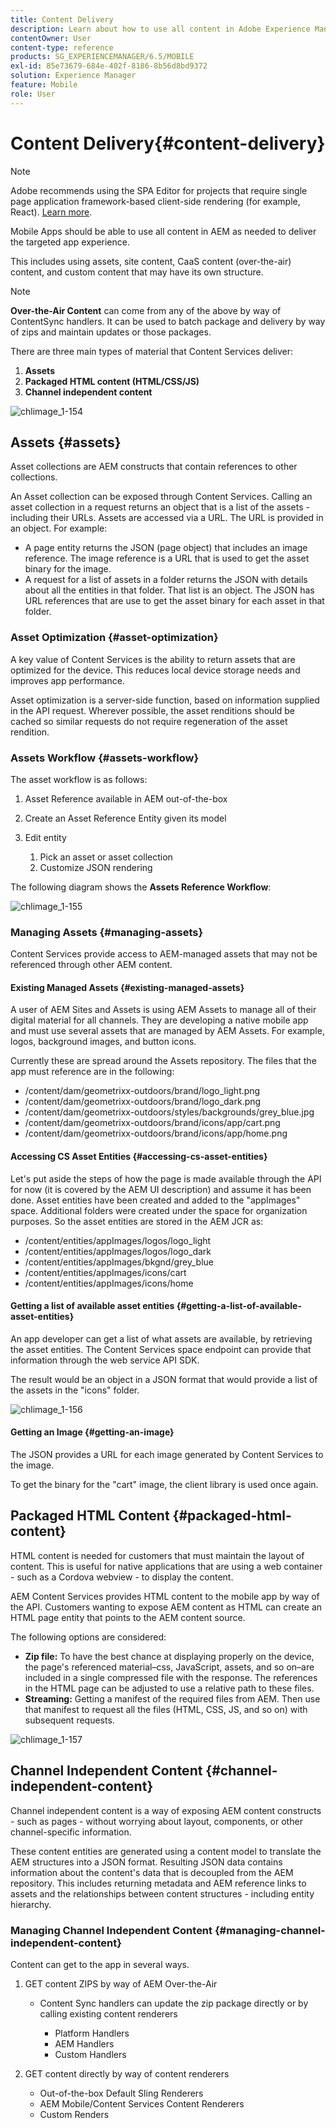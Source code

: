 ```yaml
---
title: Content Delivery
description: Learn about how to use all content in Adobe Experience Manager to deliver the targeted app experience.
contentOwner: User
content-type: reference
products: SG_EXPERIENCEMANAGER/6.5/MOBILE
exl-id: 85e73679-684e-402f-8186-8b56d8bd9372
solution: Experience Manager
feature: Mobile
role: User
---
```

# Content Delivery{#content-delivery}

>[!NOTE]
>
>Adobe recommends using the SPA Editor for projects that require single page application framework-based client-side rendering (for example, React). [Learn more](/help/sites-developing/spa-overview.md).

Mobile Apps should be able to use all content in AEM as needed to deliver the targeted app experience.

This includes using assets, site content, CaaS content (over-the-air) content, and custom content that may have its own structure.

>[!NOTE]
>
>**Over-the-Air Content** can come from any of the above by way of ContentSync handlers. It can be used to batch package and delivery by way of zips and maintain updates or those packages.

There are three main types of material that Content Services deliver:

1. **Assets**
1. **Packaged HTML content (HTML/CSS/JS)**
1. **Channel independent content**

![chlimage_1-154](assets/chlimage_1-154.png)

## Assets {#assets}

Asset collections are AEM constructs that contain references to other collections.

An Asset collection can be exposed through Content Services. Calling an asset collection in a request returns an object that is a list of the assets - including their URLs. Assets are accessed via a URL. The URL is provided in an object. For example:

* A page entity returns the JSON (page object) that includes an image reference. The image reference is a URL that is used to get the asset binary for the image.
* A request for a list of assets in a folder returns the JSON with details about all the entities in that folder. That list is an object. The JSON has URL references that are use to get the asset binary for each asset in that folder.

### Asset Optimization {#asset-optimization}

A key value of Content Services is the ability to return assets that are optimized for the device. This reduces local device storage needs and improves app performance.

Asset optimization is a server-side function, based on information supplied in the API request. Wherever possible, the asset renditions should be cached so similar requests do not require regeneration of the asset rendition.

### Assets Workflow {#assets-workflow}

The asset workflow is as follows:

1. Asset Reference available in AEM out-of-the-box
1. Create an Asset Reference Entity given its model
1. Edit entity

    1. Pick an asset or asset collection
    1. Customize JSON rendering

The following diagram shows the **Assets Reference Workflow**:

![chlimage_1-155](assets/chlimage_1-155.png)

### Managing Assets {#managing-assets}

Content Services provide access to AEM-managed assets that may not be referenced through other AEM content.

#### Existing Managed Assets {#existing-managed-assets}

A user of AEM Sites and Assets is using AEM Assets to manage all of their digital material for all channels. They are developing a native mobile app and must use several assets that are managed by AEM Assets. For example, logos, background images, and button icons.

Currently these are spread around the Assets repository. The files that the app must reference are in the following:

* /content/dam/geometrixx-outdoors/brand/logo_light.png
* /content/dam/geometrixx-outdoors/brand/logo_dark.png
* /content/dam/geometrixx-outdoors/styles/backgrounds/grey_blue.jpg
* /content/dam/geometrixx-outdoors/brand/icons/app/cart.png
* /content/dam/geometrixx-outdoors/brand/icons/app/home.png

#### Accessing CS Asset Entities {#accessing-cs-asset-entities}

Let's put aside the steps of how the page is made available through the API for now (it is covered by the AEM UI description) and assume it has been done. Asset entities have been created and added to the "appImages" space. Additional folders were created under the space for organization purposes. So the asset entities are stored in the AEM JCR as:

* /content/entities/appImages/logos/logo_light
* /content/entities/appImages/logos/logo_dark
* /content/entities/appImages/bkgnd/grey_blue
* /content/entities/appImages/icons/cart
* /content/entities/appImages/icons/home

#### Getting a list of available asset entities {#getting-a-list-of-available-asset-entities}

An app developer can get a list of what assets are available, by retrieving the asset entities. The Content Services space endpoint can provide that information through the web service API SDK.

The result would be an object in a JSON format that would provide a list of the assets in the "icons" folder.

![chlimage_1-156](assets/chlimage_1-156.png)

#### Getting an Image {#getting-an-image}

The JSON provides a URL for each image generated by Content Services to the image.

To get the binary for the "cart" image, the client library is used once again.

## Packaged HTML Content {#packaged-html-content}

HTML content is needed for customers that must maintain the layout of content. This is useful for native applications that are using a web container - such as a Cordova webview - to display the content.

AEM Content Services provides HTML content to the mobile app by way of the API. Customers wanting to expose AEM content as HTML can create an HTML page entity that points to the AEM content source.

The following options are considered:

* **Zip file:** To have the best chance at displaying properly on the device, the page's referenced material&ndash;css, JavaScript, assets, and so on&ndash;are included in a single compressed file with the response. The references in the HTML page can be adjusted to use a relative path to these files.
* **Streaming:** Getting a manifest of the required files from AEM. Then use that manifest to request all the files (HTML, CSS, JS, and so on) with subsequent requests.

![chlimage_1-157](assets/chlimage_1-157.png)

## Channel Independent Content {#channel-independent-content}

Channel independent content is a way of exposing AEM content constructs - such as pages - without worrying about layout, components, or other channel-specific information.

These content entities are generated using a content model to translate the AEM structures into a JSON format. Resulting JSON data contains information about the content's data that is decoupled from the AEM repository. This includes returning metadata and AEM reference links to assets and the relationships between content structures - including entity hierarchy.

### Managing Channel Independent Content {#managing-channel-independent-content}

Content can get to the app in several ways.

1. GET content ZIPS by way of AEM Over-the-Air

    * Content Sync handlers can update the zip package directly or by calling existing content renderers

        * Platform Handlers
        * AEM Handlers
        * Custom Handlers

1. GET content directly by way of content renderers

    * Out-of-the-box Default Sling Renderers
    * AEM Mobile/Content Services Content Renderers
    * Custom Renders
